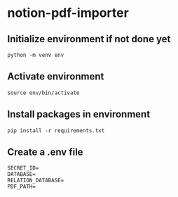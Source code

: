 # notion-pdf-importer

## Initialize environment if not done yet

`python -m venv env`

## Activate environment

`source env/bin/activate`

## Install packages in environment

`pip install -r requirements.txt`

## Create a .env file

```env
SECRET_ID=
DATABASE=
RELATION_DATABASE=
PDF_PATH=

```